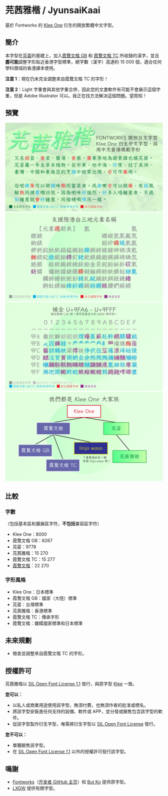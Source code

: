 # 芫茜雅楷 / JyunsaiKaai

基於 Fontworks 的 [Klee One](https://github.com/fontworks-fonts/Klee) 衍生的開放繁體中文字型。

## 簡介

本字型在[芫荽](https://github.com/ButTaiwan/iansui)的基礎上，加入[霞鶩文楷 GB](https://github.com/lxgw/LxgwWenkaiGB) 和 [霞鶩文楷 TC](https://github.com/lxgw/LxgwWenkaiTC) 所收錄的漢字，並且**盡可能**調整字形貼近香港字型標準，總字數（漢字）高達約 15&nbsp;000 個，適合任何學科領域的香港課本使用。

**注意 1**：現在仍未完全調整來自霞鶩文楷 TC 的字形！

**注意 2**：Light 字重會與其他字重合併，因此您的文書軟件有可能不會展示這個字重，但是 Adobe Illustrator 可以。我正在找方法解決這個問題。望周知！

## 預覽

![a](https://github.com/ItMarki/jyunsaikaai/blob/main/images/1.png?raw=true)
![a](https://github.com/ItMarki/jyunsaikaai/blob/main/images/2.png?raw=true)
![a](https://github.com/ItMarki/jyunsaikaai/blob/main/images/3.png?raw=true)
![a](https://github.com/ItMarki/jyunsaikaai/blob/main/images/4.png?raw=true)

## 比較

### 字數
（包括基本區和擴展區字符，**不包括**兼容區字符）
* Klee One：8000
* 霞鶩文楷 GB：8267
* 芫荽：9778
* 芫茜雅楷：15&nbsp;270
* 霞鶩文楷 TC：15&nbsp;277
* [霞鶩文楷](https://github.com/lxgw/LxgwWenKai)：22&nbsp;270

### 字形風格
* Klee One：日本標準
* 霞鶩文楷 GB：國家（大陸）標準
* 芫荽：台灣標準
* 芫茜雅楷：香港標準
* 霞鶩文楷 TC：傳承字形
* 霞鶩文楷：雜糅國家標準和日本標準

## 未來規劃
* 檢查並調整來自霞鶩文楷 TC 的字形。

## 授權許可

芫茜雅楷以 [SIL Open Font License 1.1](https://scripts.sil.org/OFL) 發行，與原字型 [Klee](https://github.com/fontworks-fonts/Klee) 一致。

**您可以：**
- 以私人或商業用途使用該字型，無須付費，也無須作者的批准或標名。
- 將該字型安裝進任何支持的設備、軟件或 APP，並分發或銷售包含該字型的軟件。
- 從該字型製作衍生字型，唯需將衍生字型以 [SIL Open Font License](https://scripts.sil.org/OFL) 發行。

**您不可以：**
- 單獨銷售該字型。
- 在 [SIL Open Font License 1.1](https://scripts.sil.org/OFL) 以外的授權許可發行該字型。

## 鳴謝
- [Fontworks](http://fontworks.co.jp)（[开发者 GitHub 主页](https://github.com/fontworks-fonts/)）和 [But Ko](https://github.com/ButTaiwan) 提供原字型。
- [LXGW](https://github.com/lxgw/) 提供有關字型。
